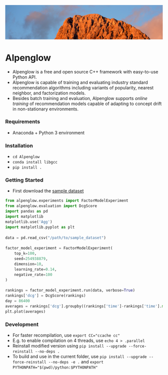 <p align="center">
  <img src="./misc/alpenglow.png" alt="alpenglow"/>
</p>

# Alpenglow

- Alpenglow is a free and open source C++ framework with easy-to-use Python API.
- Alpenglow is capable of training and evaluating industry standard recommendation algorithms including variants of popularity, nearest neighbor, and factorization models.
- Besides batch training and evaluation, Alpenglow supports *online training* of recommendation models capable of adapting to concept drift in non-stationary environments.

### Requirements
- Anaconda + Python 3 environment

### Installation
- `cd Alpenglow`
- `conda install libgcc`
- `pip install .`

### Getting Started

- First download the [sample dataset](http://info.ilab.sztaki.hu/~fbobee/alpenglow/alpenglow_sample_dataset)

```python
from alpenglow.experiments import FactorModelExperiment
from alpenglow.evaluation import DcgScore
import pandas as pd
import matplotlib
matplotlib.use('Agg')
import matplotlib.pyplot as plt

data = pd.read_csv("/path/to/sample_dataset")

factor_model_experiment = FactorModelExperiment(
    top_k=100,
    seed=254938879,
    dimension=10,
    learning_rate=0.14,
    negative_rate=100
)

rankings = factor_model_experiment.run(data, verbose=True)
rankings['dcg'] = DcgScore(rankings)
day = 86400
averages = rankings['dcg'].groupby((rankings['time']-rankings['time'].min())//day).mean()
plt.plot(averages)
```

### Development
- For faster recompilation, use `export CC="ccache cc"`
- E.g. to enable compilation on 4 threads, use `echo 4 > .parallel`
- Reinstall modified version using `pip install --upgrade --force-reinstall --no-deps .`
- To build and use in the current folder, use `pip install --upgrade --force-reinstall --no-deps -e .` and `export PYTHONPATH="$(pwd)/python:$PYTHONPATH"`
